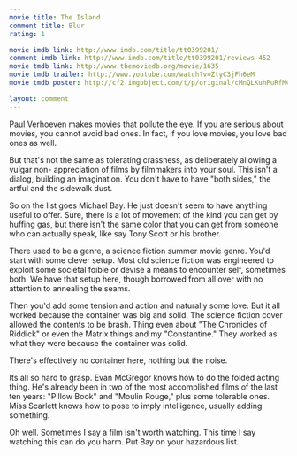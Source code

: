 ```yaml
---
movie title: The Island
comment title: Blur
rating: 1

movie imdb link: http://www.imdb.com/title/tt0399201/
comment imdb link: http://www.imdb.com/title/tt0399201/reviews-452
movie tmdb link: http://www.themoviedb.org/movie/1635
movie tmdb trailer: http://www.youtube.com/watch?v=ZtyC3jFh6eM
movie tmdb poster: http://cf2.imgobject.com/t/p/original/cMnQLKuhPuRfMCKfbZ6V7AnKioQ.jpg

layout: comment
---
```


Paul Verhoeven makes movies that pollute the eye. If you are serious about movies, you cannot avoid bad ones. In fact, if you love movies, you love bad ones as well.

But that's not the same as tolerating crassness, as deliberately allowing a vulgar non- appreciation of films by filmmakers into your soul. This isn't a dialog, building an imagination. You don't have to have "both sides," the artful and the sidewalk dust. 

So on the list goes Michael Bay. He just doesn't seem to have anything useful to offer. Sure, there is a lot of movement of the kind you can get by huffing gas, but there isn't the same color that you can get from someone who can actually speak, like say Tony Scott or his brother.

There used to be a genre, a science fiction summer movie genre. You'd start with some clever setup. Most old science fiction was engineered to exploit some societal foible or devise a means to encounter self, sometimes both. We have that setup here, though borrowed from all over with no attention to annealing the seams.

Then you'd add some tension and action and naturally some love. But it all worked because the container was big and solid. The science fiction cover allowed the contents to be brash. Thing even about "The Chronicles of Riddick" or even the Matrix things and my "Constantine." They worked as what they were because the container was solid.

There's effectively no container here, nothing but the noise.

Its all so hard to grasp. Evan McGregor knows how to do the folded acting thing. He's already been in two of the most accomplished films of the last ten years: "Pillow Book" and "Moulin Rouge," plus some tolerable ones. Miss Scarlett knows how to pose to imply intelligence, usually adding something. 

Oh well. Sometimes I say a film isn't worth watching. This time I say watching this can do you harm. Put Bay on your hazardous list.